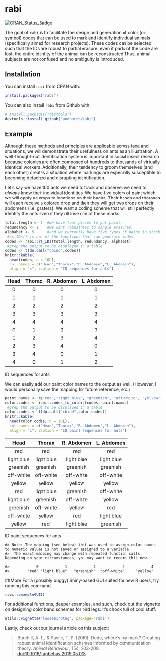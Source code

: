 
<!-- README.md is generated from README.Rmd. Please edit that file -->

# rabi

[![CRAN\_Status\_Badge](http://www.r-pkg.org/badges/version/rabi)](https://cran.r-project.org/package=rabi)

The goal of `rabi` is to facilitate the design and generation of color
(or symbol) codes that can be used to mark and identify individual
animals (specifically aimed for research projects). These codes can be
selected such that the IDs are robust to partial erasure: even if parts
of the code are lost, the entire identity of the animal can be
reconstructed Thus, animal subjects are not confused and no ambiguity is
introduced.

## Installation

You can install `rabi` from CRAN with:

``` r
install.packages("rabi")
```

You can also install `rabi` from Github with:

``` r
# install.packages("devtools")
devtools::install_github("andburch/rabi")
```

## Example

Although these methods and principles are applicable across taxa and
situations, we will demonstrate their usefulness on ants as an
illustration. A well-thought-out identification system is important in
social insect research because colonies are often composed of hundreds
to thousands of virtually identical workers. Additionally, their
tendency to groom themselves (and each other) creates a situation where
markings are especially susceptible to becoming detached and disrupting
identification.

Let’s say we have 100 ants we need to track and observe: we need to
*always* know their individual identities. We have five colors of paint
which we will apply as drops to locations on their backs. Their heads
and thoraxes will each receive a colored drop and then they will get two
drops on their abdomens (i.e. gasters). We want a coding scheme that
will still perfectly identify the ants even if they *all* lose one of
these marks.

``` r
total.length <- 4  #we have four places to put paint,
redundancy <- 1    #we want robustness to single erasures,
alphabet <- 5      #and we currently have five types of paint in stock
 #rs_IDs() is one of the functions that can generate codes
codes <- rabi::rs_IDs(total.length, redundancy, alphabet)
 #prep the output to be displayed in a table
codes <- t(do.call("cbind",codes))
knitr::kable(
  head(codes, n = 10L), 
  col.names = c("Head","Thorax","R. Abdomen","L. Abdomen"), 
  align = "c", caption = "ID sequences for ants")
```

| Head | Thorax | R. Abdomen | L. Abdomen |
| :--: | :----: | :--------: | :--------: |
|  0   |   0    |     0      |     0      |
|  1   |   1    |     1      |     1      |
|  2   |   2    |     2      |     2      |
|  3   |   3    |     3      |     3      |
|  4   |   4    |     4      |     4      |
|  0   |   1    |     2      |     3      |
|  1   |   2    |     3      |     4      |
|  2   |   3    |     4      |     0      |
|  3   |   4    |     0      |     1      |
|  4   |   0    |     1      |     2      |

ID sequences for ants

We can easily add our paint color names to the output as well. (However,
I would personally save the mapping for future reference, etc.)

``` r
paint.names <- c("red","light blue", "greenish", "off-white", "yellow")
color.codes <- rabi::codes_to_colors(codes, paint.names)
 #prep the output to be displayed in a table
color.codes <- t(do.call("cbind",color.codes))
knitr::kable(
  head(color.codes, n = 10L), 
  col.names = c("Head","Thorax","R. Abdomen","L. Abdomen"), 
  align = "c", caption = "ID paint sequences for ants")
```

|    Head    |   Thorax   | R. Abdomen | L. Abdomen |
| :--------: | :--------: | :--------: | :--------: |
|    red     |    red     |    red     |    red     |
| light blue | light blue | light blue | light blue |
|  greenish  |  greenish  |  greenish  |  greenish  |
| off-white  | off-white  | off-white  | off-white  |
|   yellow   |   yellow   |   yellow   |   yellow   |
|    red     | light blue |  greenish  | off-white  |
| light blue |  greenish  | off-white  |   yellow   |
|  greenish  | off-white  |   yellow   |    red     |
| off-white  |   yellow   |    red     | light blue |
|   yellow   |    red     | light blue |  greenish  |

ID paint sequences for
    ants

    #> Note: The mapping (see below) that was used to assign color names to numeric values is not saved or assigned to a variable. 
    #>  The exact mapping may change with repeated function calls. Depending on your circumstances, you may want to record this now.

    #>            0            1            2            3            4 
    #>        "red" "light blue"   "greenish"  "off-white"     "yellow"

\#\#More For a (possibly buggy) Shiny-based GUI suited for new R users,
try running this command.

``` r
rabi::exampleGUI()
```

For additional functions, deeper examples, and such, check out the
vignette on designing color band schemes for bird legs: it’s chock full
of cool stuff.

``` r
utils::vignette('loosebirdtag', package='rabi')
```

Lastly, check out our journal article on this subject:

> Burchill, A. T., & Pavlic, T. P. (2019). Dude, where’s my mark?
> Creating robust animal identification schemes informed by
> communication theory. *Animal Behaviour*, 154, 203-208.
> [doi:10.1016/j.anbehav.2019.05.013](https://doi.org/10.1016/j.anbehav.2019.05.013)
